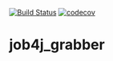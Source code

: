 [![Build Status](https://travis-ci.org/AlexeyEsipov/-job4j_grabber.svg?branch=main)](https://travis-ci.org/AlexeyEsipov/-job4j_grabber)
[![codecov](https://codecov.io/gh/AlexeyEsipov/-job4j_grabber/branch/main/graph/badge.svg?token=80DC3I5FWM)](https://codecov.io/gh/AlexeyEsipov/-job4j_grabber)
# job4j_grabber